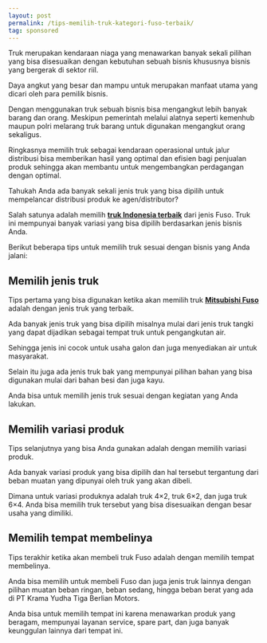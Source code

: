 ```yaml
---
layout: post
permalink: /tips-memilih-truk-kategori-fuso-terbaik/
tag: sponsored
---
```

Truk merupakan kendaraan niaga yang menawarkan banyak sekali pilihan yang bisa disesuaikan dengan kebutuhan sebuah bisnis khususnya bisnis yang bergerak di sektor riil. 

Daya angkut yang besar dan mampu untuk merupakan manfaat utama yang dicari oleh para pemilik bisnis. 

Dengan menggunakan truk sebuah bisnis bisa mengangkut lebih banyak barang dan orang. Meskipun pemerintah melalui alatnya seperti kemenhub maupun polri melarang truk barang untuk digunakan mengangkut orang sekaligus.

Ringkasnya memilih truk sebagai kendaraan operasional untuk jalur distribusi bisa memberikan hasil yang optimal dan efisien bagi penjualan produk sehingga akan membantu untuk mengembangkan perdagangan dengan optimal. 

Tahukah Anda ada banyak sekali jenis truk yang bisa dipilih untuk mempelancar distribusi produk ke agen/distributor? 

Salah satunya adalah memilih **[truk Indonesia terbaik](https://ktbfuso.co.id/)** dari jenis Fuso. Truk ini mempunyai banyak variasi yang bisa dipilih berdasarkan jenis bisnis Anda. 

Berikut beberapa tips untuk memilih truk sesuai dengan bisnis yang Anda jalani:

## Memilih jenis truk

Tips pertama yang bisa digunakan ketika akan memilih truk **[Mitsubishi Fuso](https://ktbfuso.co.id/)** adalah dengan jenis truk yang terbaik. 

Ada banyak jenis truk yang bisa dipilih misalnya mulai dari jenis truk tangki yang dapat dijadikan sebagai tempat truk untuk pengangkutan air. 

Sehingga jenis ini cocok untuk usaha galon dan juga menyediakan air untuk masyarakat. 

Selain itu juga ada jenis truk bak yang mempunyai pilihan bahan yang bisa digunakan mulai dari bahan besi dan juga kayu. 

Anda bisa untuk memilih jenis truk sesuai dengan kegiatan yang Anda lakukan.

## Memilih variasi produk

Tips selanjutnya yang bisa Anda gunakan adalah dengan memilih variasi produk. 

Ada banyak variasi produk yang bisa dipilih dan hal tersebut tergantung dari beban muatan yang dipunyai oleh truk yang akan dibeli. 

Dimana untuk variasi produknya adalah truk 4&#215;2, truk 6&#215;2, dan juga truk 6&#215;4. Anda bisa memilih truk tersebut yang bisa disesuaikan dengan besar usaha yang dimiliki.

## Memilih tempat membelinya

Tips terakhir ketika akan membeli truk Fuso adalah dengan memilih tempat membelinya. 

Anda bisa memilih untuk membeli Fuso dan juga jenis truk lainnya dengan pilihan muatan beban ringan, beban sedang, hingga beban berat yang ada di PT Krama Yudha Tiga Berlian Motors. 

Anda bisa untuk memilih tempat ini karena menawarkan produk yang beragam, mempunyai layanan service, spare part, dan juga banyak keunggulan lainnya dari tempat ini.
